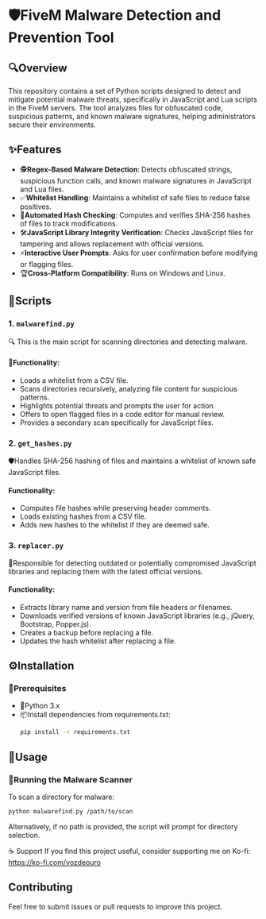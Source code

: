 #  🛡️FiveM Malware Detection and Prevention Tool

## 🔍Overview
This repository contains a set of Python scripts designed to detect and mitigate potential malware threats, specifically in JavaScript and Lua scripts in the FiveM servers. The tool analyzes files for obfuscated code, suspicious patterns, and known malware signatures, helping administrators secure their environments.

## ✨Features
- 🕵️**Regex-Based Malware Detection**: Detects obfuscated strings, suspicious function calls, and known malware signatures in JavaScript and Lua files.
- ✅**Whitelist Handling**: Maintains a whitelist of safe files to reduce false positives.
- 🔐**Automated Hash Checking**: Computes and verifies SHA-256 hashes of files to track modifications.
- 🛠️**JavaScript Library Integrity Verification**: Checks JavaScript files for tampering and allows replacement with official versions.
- ⚡**Interactive User Prompts**: Asks for user confirmation before modifying or flagging files.
- 🏆**Cross-Platform Compatibility**: Runs on Windows and Linux.

## 📜Scripts
### 1. `malwarefind.py`
🔍 This is the main script for scanning directories and detecting malware.
#### 🔧Functionality:
- Loads a whitelist from a CSV file.
- Scans directories recursively, analyzing file content for suspicious patterns.
- Highlights potential threats and prompts the user for action.
- Offers to open flagged files in a code editor for manual review.
- Provides a secondary scan specifically for JavaScript files.

### 2. `get_hashes.py`
🛡️Handles SHA-256 hashing of files and maintains a whitelist of known safe JavaScript files.
#### Functionality:
- Computes file hashes while preserving header comments.
- Loads existing hashes from a CSV file.
- Adds new hashes to the whitelist if they are deemed safe.

### 3. `replacer.py`
🔄Responsible for detecting outdated or potentially compromised JavaScript libraries and replacing them with the latest official versions.
#### Functionality:
- Extracts library name and version from file headers or filenames.
- Downloads verified versions of known JavaScript libraries (e.g., jQuery, Bootstrap, Popper.js).
- Creates a backup before replacing a file.
- Updates the hash whitelist after replacing a file.

## ⚙️Installation
### 📌Prerequisites
- 🐍Python 3.x
- 📦Install dependencies from requirements.txt:
  ```bash
  pip install -r requirements.txt
  ```

## 🚀Usage
### 🔎Running the Malware Scanner
To scan a directory for malware:
```bash
python malwarefind.py /path/to/scan
```
Alternatively, if no path is provided, the script will prompt for directory selection.

☕ Support
If you find this project useful, consider supporting me on Ko-fi: https://ko-fi.com/vozdeouro


## Contributing
Feel free to submit issues or pull requests to improve this project.

